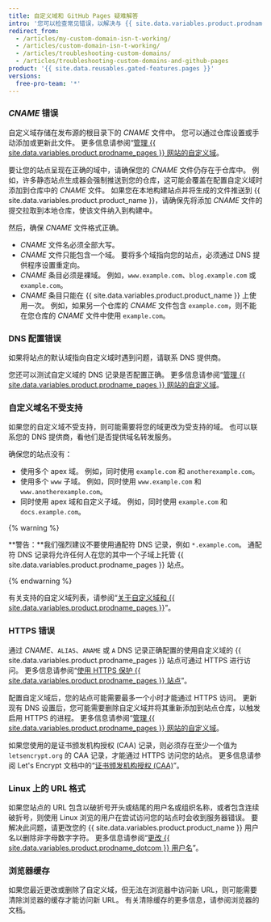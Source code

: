 ```yaml
---
title: 自定义域和 GitHub Pages 疑难解答
intro: '您可以检查常见错误，以解决与 {{ site.data.variables.product.prodname_pages }} 站点的自定义域或 HTTPS 相关的问题。'
redirect_from:
  - /articles/my-custom-domain-isn-t-working/
  - /articles/custom-domain-isn-t-working/
  - /articles/troubleshooting-custom-domains/
  - /articles/troubleshooting-custom-domains-and-github-pages
product: '{{ site.data.reusables.gated-features.pages }}'
versions:
  free-pro-team: '*'
---
```


### _CNAME_ 错误

自定义域存储在发布源的根目录下的 _CNAME_ 文件中。 您可以通过仓库设置或手动添加或更新此文件。 更多信息请参阅“[管理 {{ site.data.variables.product.prodname_pages }} 网站的自定义域](/articles/managing-a-custom-domain-for-your-github-pages-site)。

要让您的站点呈现在正确的域中，请确保您的 _CNAME_ 文件仍存在于仓库中。 例如，许多静态站点生成器会强制推送到您的仓库，这可能会覆盖在配置自定义域时添加到仓库中的 _CNAME_ 文件。 如果您在本地构建站点并将生成的文件推送到 {{ site.data.variables.product.product_name }}，请确保先将添加 _CNAME_ 文件的提交拉取到本地仓库，使该文件纳入到构建中。

然后，确保 _CNAME_ 文件格式正确。

- _CNAME_ 文件名必须全部大写。
- _CNAME_ 文件只能包含一个域。 要将多个域指向您的站点，必须通过 DNS 提供程序设置重定向。
- _CNAME_ 条目必须是裸域。 例如，`www.example.com`、`blog.example.com` 或 `example.com`。
- _CNAME_ 条目只能在 {{ site.data.variables.product.product_name }} 上使用一次。 例如，如果另一个仓库的 _CNAME_ 文件包含 `example.com`，则不能在您仓库的 _CNAME_ 文件中使用 `example.com`。

### DNS 配置错误

如果将站点的默认域指向自定义域时遇到问题，请联系 DNS 提供商。

您还可以测试自定义域的 DNS 记录是否配置正确。 更多信息请参阅“[管理 {{ site.data.variables.product.prodname_pages }} 网站的自定义域](/articles/managing-a-custom-domain-for-your-github-pages-site)。

### 自定义域名不受支持

如果您的自定义域不受支持，则可能需要将您的域更改为受支持的域。 也可以联系您的 DNS 提供商，看他们是否提供域名转发服务。

确保您的站点没有：
- 使用多个 apex 域。 例如，同时使用 `example.com` 和 `anotherexample.com`。
- 使用多个 `www` 子域。 例如，同时使用 `www.example.com` 和 `www.anotherexample.com`。
- 同时使用 apex 域和自定义子域。 例如，同时使用 `example.com` 和 `docs.example.com`。

{% warning %}

**警告：**我们强烈建议不要使用通配符 DNS 记录，例如 `*.example.com`。 通配符 DNS 记录将允许任何人在您的其中一个子域上托管 {{ site.data.variables.product.prodname_pages }} 站点。

{% endwarning %}

有关支持的自定义域列表，请参阅“[关于自定义域和 {{ site.data.variables.product.prodname_pages }}](/articles/about-custom-domains-and-github-pages/#supported-custom-domains)”。

### HTTPS 错误

通过 _CNAME_、`ALIAS`、`ANAME` 或 `A` DNS 记录正确配置的使用自定义域的 {{ site.data.variables.product.prodname_pages }} 站点可通过 HTTPS 进行访问。 更多信息请参阅“[使用 HTTPS 保护 {{ site.data.variables.product.prodname_pages }} 站点](/articles/securing-your-github-pages-site-with-https)”。

配置自定义域后，您的站点可能需要最多一个小时才能通过 HTTPS 访问。 更新现有 DNS 设置后，您可能需要删除自定义域并将其重新添加到站点仓库，以触发启用 HTTPS 的进程。 更多信息请参阅“[管理 {{ site.data.variables.product.prodname_pages }} 网站的自定义域](/articles/managing-a-custom-domain-for-your-github-pages-site)。

如果您使用的是证书颁发机构授权 (CAA) 记录，则必须存在至少一个值为 `letsencrypt.org` 的 CAA 记录，才能通过 HTTPS 访问您的站点。 更多信息请参阅 Let's Encrypt 文档中的“[证书颁发机构授权 (CAA)](https://letsencrypt.org/docs/caa/)”。

### Linux 上的 URL 格式

如果您站点的 URL 包含以破折号开头或结尾的用户名或组织名称，或者包含连续破折号，则使用 Linux 浏览的用户在尝试访问您的站点时会收到服务器错误。 要解决此问题，请更改您的 {{ site.data.variables.product.product_name }} 用户名以删除非字母数字字符。 更多信息请参阅“[更改 {{ site.data.variables.product.prodname_dotcom }} 用户名](/articles/changing-your-github-username/)”。

### 浏览器缓存

如果您最近更改或删除了自定义域，但无法在浏览器中访问新 URL，则可能需要清除浏览器的缓存才能访问新 URL。 有关清除缓存的更多信息，请参阅浏览器的文档。
